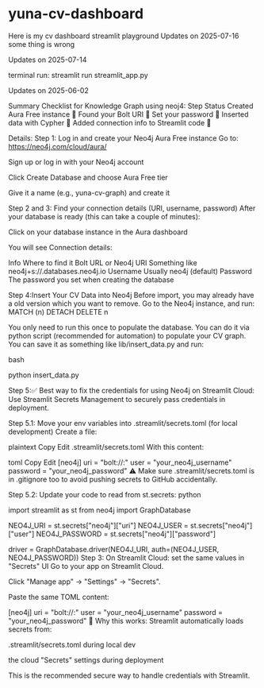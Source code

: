 # yuna-cv-dashboard

Here is my cv dashboard streamlit playground
Updates on 2025-07-16
some thing is wrong

Updates on 2025-07-14

terminal run: streamlit run streamlit_app.py

Updates on 2025-06-02

Summary Checklist for Knowledge Graph using neoj4:
Step	Status
Created Aura Free instance	🔲
Found your Bolt URI	🔲
Set your password	🔲
Inserted data with Cypher	🔲
Added connection info to Streamlit code	🔲


Details:
Step 1: Log in and create your Neo4j Aura Free instance
Go to: https://neo4j.com/cloud/aura/

Sign up or log in with your Neo4j account

Click Create Database and choose Aura Free tier

Give it a name (e.g., yuna-cv-graph) and create it

Step 2 and 3: Find your connection details (URI, username, password)
After your database is ready (this can take a couple of minutes):

Click on your database instance in the Aura dashboard

You will see Connection details:

Info	Where to find it
Bolt URL or Neo4j URI	Something like neo4j+s://<random>.databases.neo4j.io
Username	Usually neo4j (default)
Password	The password you set when creating the database

Step 4:Insert Your CV Data into Neo4j
Before import, you may already have a old version which you want to remove. Go to the Neo4j instance, and run:
MATCH (n)
DETACH DELETE n

You only need to run this once to populate the database. You can do it via python script (recommended for automation) to populate your CV graph.
You can save it as something like lib/insert_data.py and run:

bash

python insert_data.py

Step 5:✅ Best way to fix the credentials for using Neo4j on Streamlit Cloud:
Use Streamlit Secrets Management to securely pass credentials in deployment.

Step 5.1: Move your env variables into .streamlit/secrets.toml (for local development)
Create a file:

plaintext
Copy
Edit
.streamlit/secrets.toml
With this content:

toml
Copy
Edit
[neo4j]
uri = "bolt://<host>:<port>"
user = "your_neo4j_username"
password = "your_neo4j_password"
⚠️ Make sure .streamlit/secrets.toml is in .gitignore too to avoid pushing secrets to GitHub accidentally.

Step 5.2: Update your code to read from st.secrets:
python

import streamlit as st
from neo4j import GraphDatabase

NEO4J_URI = st.secrets["neo4j"]["uri"]
NEO4J_USER = st.secrets["neo4j"]["user"]
NEO4J_PASSWORD = st.secrets["neo4j"]["password"]

driver = GraphDatabase.driver(NEO4J_URI, auth=(NEO4J_USER, NEO4J_PASSWORD))
Step 3: On Streamlit Cloud: set the same values in "Secrets" UI
Go to your app on Streamlit Cloud.

Click "Manage app" → "Settings" → "Secrets".

Paste the same TOML content:

[neo4j]
uri = "bolt://<host>:<port>"
user = "your_neo4j_username"
password = "your_neo4j_password"
🧠 Why this works:
Streamlit automatically loads secrets from:

.streamlit/secrets.toml during local dev

the cloud "Secrets" settings during deployment

This is the recommended secure way to handle credentials with Streamlit.

